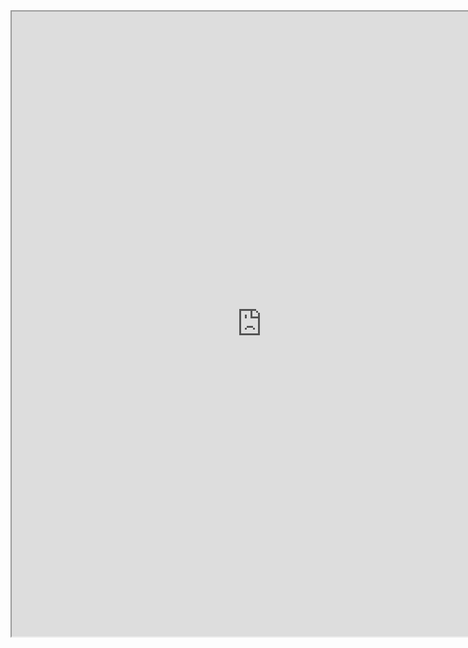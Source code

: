 <iframe width=800px height=1000px src="https://reference.wolfram.com/language/ref/StreamPlot.html"/>